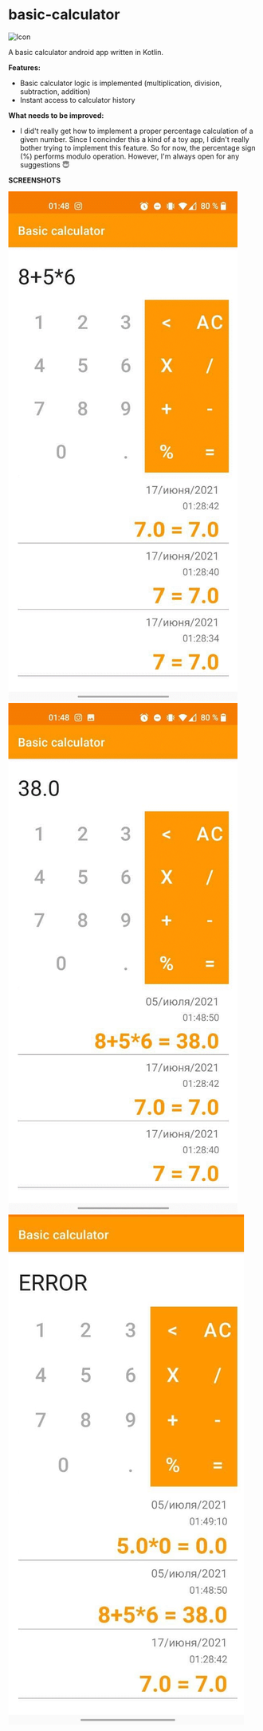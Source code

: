 # basic-calculator
![Icon](https://raw.github.com/AlexPopov487/basic-calculator/master/app/src/main/res/mipmap-xxxhdpi/ic_launcher_round.png)


A basic calculator android app written in Kotlin. 

**Features:**
* Basic calculator logic is implemented (multiplication, division, subtraction, addition)
* Instant access to calculator history

**What needs to be improved:**
* I did't really get how to implement a proper percentage calculation of a given number. 
Since I concinder this a kind of a toy app, I didn't really bother trying to implement this feature.
So for now, the percentage sign (%) performs modulo operation. However, I'm always open for any suggestions 😇


**SCREENSHOTS**

![Screenshot1](https://github.com/AlexPopov487/basic-calculator/blob/master/Screenshots/screenshot0.png)
![Screenshot2](https://github.com/AlexPopov487/basic-calculator/blob/master/Screenshots/screenshot1.png)
![Screenshot3](https://github.com/AlexPopov487/basic-calculator/blob/master/Screenshots/error_state.png)

